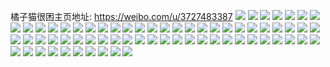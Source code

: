 橘子猫很困主页地址: https://weibo.com/u/3727483387 
![](https://wx4.sinaimg.cn/mw2000/de2ce1fbly1h9fzzaxuimj22df35s7wj.jpg) 
![](https://wx4.sinaimg.cn/mw2000/de2ce1fbly1h9fzz2yxrvj22c033wx6q.jpg) 
![](https://wx4.sinaimg.cn/mw2000/de2ce1fbly1h9fzz4txvjj22df35s4qr.jpg) 
![](https://wx4.sinaimg.cn/mw2000/de2ce1fbly1h98afu6jfvj21ud2ghe82.jpg) 
![](https://wx4.sinaimg.cn/mw2000/de2ce1fbly1h98afy653mj22c02c0b2b.jpg) 
![](https://wx4.sinaimg.cn/mw2000/de2ce1fbly1h98afwp6x3j22c03407wj.jpg) 
![](https://wx4.sinaimg.cn/mw2000/de2ce1fbly1h98afzwhj7j22c02c0npe.jpg) 
![](https://wx4.sinaimg.cn/mw2000/de2ce1fbly1h8ncwrbbmtj225i2vc4qr.jpg) 
![](https://wx4.sinaimg.cn/mw2000/de2ce1fbly1h8jq6uogknj21x02k0qv7.jpg) 
![](https://wx4.sinaimg.cn/mw2000/de2ce1fbly1h8jq6wg92sj226a2wd4qs.jpg) 
![](https://wx4.sinaimg.cn/mw2000/de2ce1fbly1h8jq6ysvr5j22582uz1l1.jpg) 
![](https://wx4.sinaimg.cn/mw2000/de2ce1fbly1h8jq6rrrpzj21z62mwu10.jpg) 
![](https://wx4.sinaimg.cn/mw2000/de2ce1fbly1h8jq70tl6gj221r2qdu10.jpg) 
![](https://wx4.sinaimg.cn/mw2000/de2ce1fbly1h8jq74f34cj21wq2jnx6r.jpg) 
![](https://wx4.sinaimg.cn/mw2000/de2ce1fbly1h8e6w63ywpj21z62mxe82.jpg) 
![](https://wx4.sinaimg.cn/mw2000/de2ce1fbly1h8e6w90p7pj21vl2hx1ky.jpg) 
![](https://wx4.sinaimg.cn/mw2000/de2ce1fbly1h8e6wf9jwrj22782xne83.jpg) 
![](https://wx4.sinaimg.cn/mw2000/de2ce1fbly1h8e6wb7z03j21xx2l84qq.jpg) 
![](https://wx4.sinaimg.cn/mw2000/de2ce1fbly1h8e6wiuqcpj226w2x7x6q.jpg) 
![](https://wx4.sinaimg.cn/mw2000/de2ce1fbly1h8e6w7p1luj21pp2a9kjl.jpg) 
![](https://wx4.sinaimg.cn/mw2000/de2ce1fbly1h8e6wh204oj220o2u6e82.jpg) 
![](https://wx4.sinaimg.cn/mw2000/de2ce1fbly1h8e6w6oc57j20x90x9156.jpg) 
![](https://wx4.sinaimg.cn/mw2000/de2ce1fbly1h8e6wd4fkbj22af3261kz.jpg) 
![](https://wx4.sinaimg.cn/mw2000/de2ce1fbly1h8bsdtemg2j21z12ml7wi.jpg) 
![](https://wx4.sinaimg.cn/mw2000/de2ce1fbly1h89il81f8xj22c0340qv6.jpg) 
![](https://wx4.sinaimg.cn/mw2000/de2ce1fbly1h89ii18cekj21oq28y1ky.jpg) 
![](https://wx4.sinaimg.cn/mw2000/de2ce1fbly1h89ii47yn9j22592v1hdw.jpg) 
![](https://wx4.sinaimg.cn/mw2000/de2ce1fbly1h89ii9bv0gj22c033jx6r.jpg) 
![](https://wx4.sinaimg.cn/mw2000/de2ce1fbly1h89iibd49pj229i30okjo.jpg) 
![](https://wx4.sinaimg.cn/mw2000/de2ce1fbly1h89ii6ze9uj22c0340x6r.jpg) 
![](https://wx4.sinaimg.cn/mw2000/de2ce1fbly1h89ig3r769j23402c0e84.jpg) 
![](https://wx4.sinaimg.cn/mw2000/de2ce1fbly1h89ig5u6amj21ya2lp1kz.jpg) 
![](https://wx4.sinaimg.cn/mw2000/de2ce1fbly1h7780a3063j22c0340e85.jpg) 
![](https://wx4.sinaimg.cn/mw2000/de2ce1fbly1h77803iy7kj22c0340kjm.jpg) 
![](https://wx4.sinaimg.cn/mw2000/de2ce1fbly1h777zpls2oj229m304tln.jpg) 
![](https://wx4.sinaimg.cn/mw2000/de2ce1fbly1h777zvxs4kj22c0340nka.jpg) 
![](https://wx4.sinaimg.cn/mw2000/de2ce1fbly1h778003vypj22c0340hdv.jpg) 
![](https://wx4.sinaimg.cn/mw2000/de2ce1fbly1h777zmmuk9j22c0340wu3.jpg) 
![](https://wx4.sinaimg.cn/mw2000/de2ce1fbly1h6wurmdg4vj21l5249u0x.jpg) 
![](https://wx4.sinaimg.cn/mw2000/de2ce1fbly1h6wurssl4ej21yp2j6e84.jpg) 
![](https://wx4.sinaimg.cn/mw2000/de2ce1fbly1h6wurxpnoaj21yy2mlkjn.jpg) 
![](https://wx4.sinaimg.cn/mw2000/de2ce1fbly1h6wurh1zilj221d2pue83.jpg) 
![](https://wx4.sinaimg.cn/mw2000/de2ce1fbly1h6r1a3wledj224p2u9nch.jpg) 
![](https://wx4.sinaimg.cn/mw2000/de2ce1fbly1h6r1a77fgej21pq2aaqv6.jpg) 
![](https://wx4.sinaimg.cn/mw2000/de2ce1fbly1h6r1a5f14yj21e21ur7wi.jpg) 
![](https://wx4.sinaimg.cn/mw2000/de2ce1fbly1h6r1aco7xmj228j2zehdu.jpg) 
![](https://wx4.sinaimg.cn/mw2000/de2ce1fbly1h6r1a94w3sj226w2x67wj.jpg) 
![](https://wx4.sinaimg.cn/mw2000/de2ce1fbly1h6r1ab17fcj222w2rvx6q.jpg) 
![](https://wx4.sinaimg.cn/mw2000/de2ce1fbly1h5cc76g7ekj23402c0b2c.jpg) 
![](https://wx4.sinaimg.cn/mw2000/de2ce1fbly1h5cc6qtz34j22c0340b2b.jpg) 
![](https://wx4.sinaimg.cn/mw2000/de2ce1fbly1h5cc6yw9caj22c0340x6r.jpg) 
![](https://wx4.sinaimg.cn/mw2000/de2ce1fbly1h5cc6tc0ebj229l33z1l0.jpg) 
![](https://wx4.sinaimg.cn/mw2000/de2ce1fbly1h5cc71blr2j223u2t4x6q.jpg) 
![](https://wx4.sinaimg.cn/mw2000/de2ce1fbly1h5cc6vzcyrj22c033ae83.jpg) 
![](https://wx4.sinaimg.cn/mw2000/de2ce1fbly1h5cbf7yc13j221i2q0npe.jpg) 
![](https://wx4.sinaimg.cn/mw2000/de2ce1fbly1h5cbf3q13cj22c0340qv6.jpg) 
![](https://wx4.sinaimg.cn/mw2000/de2ce1fbly1h5cbfcg5sxj22a8340x6s.jpg) 
![](https://wx4.sinaimg.cn/mw2000/de2ce1fbly1h5cbetsysgj22c033ux6s.jpg) 
![](https://wx4.sinaimg.cn/mw2000/de2ce1fbly1h5cbf678b5j22c0340u11.jpg) 
![](https://wx4.sinaimg.cn/mw2000/de2ce1fbly1h5cbf1097mj222o2rku0z.jpg) 
![](https://wx4.sinaimg.cn/mw2000/de2ce1fbly1h4hser38qgj22c02c0kjl.jpg) 
![](https://wx4.sinaimg.cn/mw2000/de2ce1fbly1h4hsev5smfj225c285x6p.jpg) 
![](https://wx4.sinaimg.cn/mw2000/de2ce1fbly1h4hsepmfi3j22c0340qv5.jpg) 
![](https://wx4.sinaimg.cn/mw2000/de2ce1fbly1h4hsex6ff1j223f23f4qr.jpg) 
![](https://wx4.sinaimg.cn/mw2000/de2ce1fbly1h42189tha4j221t2qenpe.jpg) 
![](https://wx4.sinaimg.cn/mw2000/de2ce1fbly1h421885k5hj22c02c0e82.jpg) 
![](https://wx4.sinaimg.cn/mw2000/de2ce1fbly1h3tulsqjngj22ad31t1l2.jpg) 
